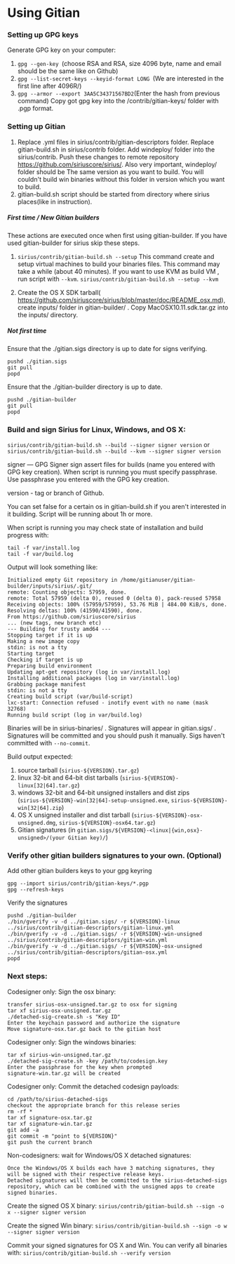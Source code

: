 Using Gitian
====================
### Setting up GPG keys
Generate GPG key on your computer:
1. ```gpg --gen-key ```(choose RSA and RSA, size 4096 byte, name and email should be the same like on Github)
2. ```gpg --list-secret-keys --keyid-format LONG ```(We are interested in the first line after 4096R/)
3. ```gpg --armor --export 3AA5C34371567BD2```(Enter the hash from previous command)
Copy got gpg key into the /contrib/gitian-keys/ folder with .pgp format.
### Setting up Gitian
1. Replace .yml files in sirius/contrib/gitian-descriptors folder. Replace gitian-build.sh in sirius/contrib folder. Add windeploy/ folder into the sirius/contrib. Push these changes to remote repository https://github.com/siriuscore/sirius/. Also very important, windeploy/ folder should be The same version as you want to build. You will couldn't build win binaries without this folder in version which you want to build.
2. gitian-build.sh script should be started from directory where sirius places(like in instruction).
##### First time / New Gitian builders
These actions are executed once when first using gitian-builder. If you have used gitian-builder for sirius skip these steps.
1. ```sirius/contrib/gitian-build.sh --setup``` This command create and setup virtual machines to build your binaries files. This command may take a while (about 40 minutes). If you want to use KVM as build VM , run script with ```--kvm```.
    ```sirius/contrib/gitian-build.sh --setup --kvm```

2. Create the OS X SDK tarball( https://github.com/siriuscore/sirius/blob/master/doc/README_osx.md), create inputs/ folder in gitian-builder/ . Copy MacOSX10.11.sdk.tar.gz into the inputs/ directory.
##### Not first time
Ensure that the ./gitian.sigs directory is up to date for signs verifying.

    pushd ./gitian.sigs
    git pull
    popd

Ensure that the ./gitian-builder directory is up to date.

    pushd ./gitian-builder
    git pull
    popd

### Build and sign Sirius for Linux, Windows, and OS X:

  ```sirius/contrib/gitian-build.sh --build --signer signer version``` or 
  ```sirius/contrib/gitian-build.sh --build --kvm --signer signer version```

signer — GPG Signer sign assert files for builds (name you entered with GPG key creation). When script is running you must specify passphrase. Use passphrase you entered with the GPG key creation. 

version - tag or branch of Github.

You can set false for a certain os in gitian-build.sh if you aren't interested in it building.
Script will be running about 1h or more.

When script is running you may check state of installation and build progress with:

    tail -f var/install.log
    tail -f var/build.log
    
Output will look something like:
    
    Initialized empty Git repository in /home/gitianuser/gitian-builder/inputs/sirius/.git/
    remote: Counting objects: 57959, done.
    remote: Total 57959 (delta 0), reused 0 (delta 0), pack-reused 57958
    Receiving objects: 100% (57959/57959), 53.76 MiB | 484.00 KiB/s, done.
    Resolving deltas: 100% (41590/41590), done.
    From https://github.com/siriuscore/sirius
    ... (new tags, new branch etc)
    --- Building for trusty amd64 ---
    Stopping target if it is up
    Making a new image copy
    stdin: is not a tty
    Starting target
    Checking if target is up
    Preparing build environment
    Updating apt-get repository (log in var/install.log)
    Installing additional packages (log in var/install.log)
    Grabbing package manifest
    stdin: is not a tty
    Creating build script (var/build-script)
    lxc-start: Connection refused - inotify event with no name (mask 32768)
    Running build script (log in var/build.log)


Binaries will be in sirius-binaries/ . Signatures will appear in gitian.sigs/ . Signatures will be committed and you should push it manually. Sigs haven't committed with ```--no-commit```.

Build output expected:

  1. source tarball (`sirius-${VERSION}.tar.gz`)
  2. linux 32-bit and 64-bit dist tarballs (`sirius-${VERSION}-linux[32|64].tar.gz`)
  3. windows 32-bit and 64-bit unsigned installers and dist zips (`sirius-${VERSION}-win[32|64]-setup-unsigned.exe`, `sirius-${VERSION}-win[32|64].zip`)
  4. OS X unsigned installer and dist tarball (`sirius-${VERSION}-osx-unsigned.dmg`, `sirius-${VERSION}-osx64.tar.gz`)
  5. Gitian signatures (in `gitian.sigs/${VERSION}-<linux|{win,osx}-unsigned>/(your Gitian key)/`)

### Verify other gitian builders signatures to your own. (Optional)

Add other gitian builders keys to your gpg keyring

    gpg --import sirius/contrib/gitian-keys/*.pgp
    gpg --refresh-keys

Verify the signatures

    pushd ./gitian-builder
    ./bin/gverify -v -d ../gitian.sigs/ -r ${VERSION}-linux ../sirius/contrib/gitian-descriptors/gitian-linux.yml
    ./bin/gverify -v -d ../gitian.sigs/ -r ${VERSION}-win-unsigned ../sirius/contrib/gitian-descriptors/gitian-win.yml
    ./bin/gverify -v -d ../gitian.sigs/ -r ${VERSION}-osx-unsigned ../sirius/contrib/gitian-descriptors/gitian-osx.yml
    popd

### Next steps:

Codesigner only: Sign the osx binary:

    transfer sirius-osx-unsigned.tar.gz to osx for signing
    tar xf sirius-osx-unsigned.tar.gz
    ./detached-sig-create.sh -s "Key ID"
    Enter the keychain password and authorize the signature
    Move signature-osx.tar.gz back to the gitian host

Codesigner only: Sign the windows binaries:

    tar xf sirius-win-unsigned.tar.gz
    ./detached-sig-create.sh -key /path/to/codesign.key
    Enter the passphrase for the key when prompted
    signature-win.tar.gz will be created

Codesigner only: Commit the detached codesign payloads:

    cd /path/to/sirius-detached-sigs
    checkout the appropriate branch for this release series
    rm -rf *
    tar xf signature-osx.tar.gz
    tar xf signature-win.tar.gz
    git add -a
    git commit -m "point to ${VERSION}"
    git push the current branch

Non-codesigners: wait for Windows/OS X detached signatures:

    Once the Windows/OS X builds each have 3 matching signatures, they will be signed with their respective release keys.
    Detached signatures will then be committed to the sirius-detached-sigs repository, which can be combined with the unsigned apps to create signed binaries.

Create the signed OS X binary:
```sirius/contrib/gitian-build.sh --sign -o x --signer signer version```

Create the signed Win binary:
```sirius/contrib/gitian-build.sh --sign -o w --signer signer version```

Commit your signed signatures for OS X and Win.
You can verify all binaries with:
```sirius/contrib/gitian-build.sh --verify version```